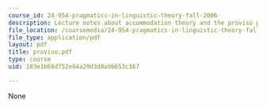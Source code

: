 ```yaml
---
course_id: 24-954-pragmatics-in-linguistic-theory-fall-2006
description: Lecture notes about accommodation theory and the proviso problem.
file_location: /coursemedia/24-954-pragmatics-in-linguistic-theory-fall-2006/183e1b68d752e64a29d3d8a9b653c167_proviso.pdf
file_type: application/pdf
layout: pdf
title: proviso.pdf
type: course
uid: 183e1b68d752e64a29d3d8a9b653c167

---
```

None